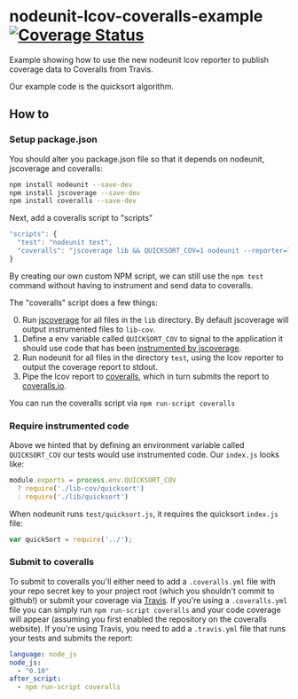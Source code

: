 nodeunit-lcov-coveralls-example [![Coverage Status](https://coveralls.io/repos/alanshaw/nodeunit-lcov-coveralls-example/badge.png)](https://coveralls.io/r/alanshaw/nodeunit-lcov-coveralls-example)
===

Example showing how to use the new nodeunit lcov reporter to publish coverage data to Coveralls from Travis.

Our example code is the quicksort algorithm.

How to
---

### Setup package.json

You should alter you package.json file so that it depends on nodeunit, jscoverage and coveralls:

```sh
npm install nodeunit --save-dev
npm install jscoverage --save-dev
npm install coveralls --save-dev
```

Next, add a coveralls script to "scripts"

```javascript
"scripts": {
  "test": "nodeunit test",
  "coveralls": "jscoverage lib && QUICKSORT_COV=1 nodeunit --reporter=lcov test | coveralls"
}
```

By creating our own custom NPM script, we can still use the `npm test` command without having to instrument and send data to coveralls.

The "coveralls" script does a few things:

0. Run [jscoverage](https://npmjs.org/package/jscoverage) for all files in the `lib` directory. By default jscoverage will output instrumented files to `lib-cov`.
1. Define a env variable called `QUICKSORT_COV` to signal to the application it should use code that has been [instrumented by jscoverage](http://siliconforks.com/jscoverage/manual.html).
2. Run nodeunit for all files in the directory `test`, using the lcov reporter to output the coverage report to stdout.
3. Pipe the lcov report to [coveralls](https://npmjs.org/package/coveralls), which in turn submits the report to [coveralls.io](https://coveralls.io/).

You can run the coveralls script via `npm run-script coveralls`

### Require instrumented code

Above we hinted that by defining an environment variable called `QUICKSORT_COV` our tests would use instrumented code. Our `index.js` looks like:

```javascript
module.exports = process.env.QUICKSORT_COV
  ? require('./lib-cov/quicksort')
  : require('./lib/quicksort')
```

When nodeunit runs `test/quicksort.js`, it requires the quicksort `index.js` file:

```javascript
var quickSort = require('../');
```

### Submit to coveralls

To submit to coveralls you'll either need to add a `.coveralls.yml` file with your repo secret key to your project root (which you shouldn't commit to github!) or submit your coverage via [Travis](https://travis-ci.org/). If you're using a `.coveralls.yml` file you can simply run `npm run-script coveralls` and your code coverage will appear (assuming you first enabled the repository on the coveralls website). If you're using Travis, you need to add a `.travis.yml` file that runs your tests and submits the report:

```yaml
language: node_js
node_js:
  - "0.10"
after_script:
  - npm run-script coveralls
```